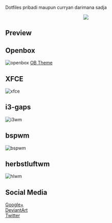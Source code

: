 Dotfiles pribadi maupun curryan darimana sadja

<p align="center">
	<a name="top" href="https://github.com/fikriomar16/dotfiles"><img src="http://dotfiles.github.io/images/dotfiles-logo.png">
	</a>
</p>

## Preview

## Openbox
![openbox](https://orig00.deviantart.net/b01f/f/2018/049/0/4/ancok_by_fikriomar16-dc3m51n.png)
[OB Theme](https://github.com/fikriomar16/OBTheme-Collections)<br />

## XFCE
![xfce](https://orig00.deviantart.net/b506/f/2018/008/8/4/accidentally_ngidol_by_fikriomar16-dbzciec.png)

## i3-gaps
![i3wm](https://orig00.deviantart.net/2c8e/f/2018/029/b/7/play_with_i3_gaps_by_fikriomar16-dc1ircw.png)

## bspwm
![bspwm](https://orig00.deviantart.net/776d/f/2018/037/5/c/_re_make_by_fikriomar16-dc2citp.png)

## herbstluftwm
![hlwm](https://orig00.deviantart.net/af96/f/2018/026/6/8/herbstluftwm_by_fikriomar16-dc1afhg.png)


## Social Media
[Google+](https://plus.google.com/+FikriOmar) <br />
[DeviantArt](http://fikriomar16.deviantart.com) <br />
[Twitter](https://twitter.com/fikriomar16)
